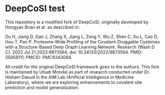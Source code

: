# DeepCoSI test
This repository is a modified fork of DeepCoSI, originally developed by Hongyan Brian et al. as described in:

Du H, Jiang D, Gao J, Zhang X, Jiang L, Zeng Y, Wu Z, Shen C, Xu L, Cao D, Hou T, Pan P. Proteome-Wide Profiling of the Covalent-Druggable Cysteines with a Structure-Based Deep Graph Learning Network. Research (Wash D C). 2022 Jul 21;2022:9873564. doi: 10.34133/2022/9873564. PMID: 35958111; PMCID: PMC9343084.

All credit for the original DeepCoSI framework goes to the authors. This fork is maintained by Utsab Mondal as part of research conducted under Dr. Hisham Daoud in the AIM Lab (Artificial Intelligence in Medicine Laboratory), where we are exploring enhancements to covalent site prediction and model generalization.
